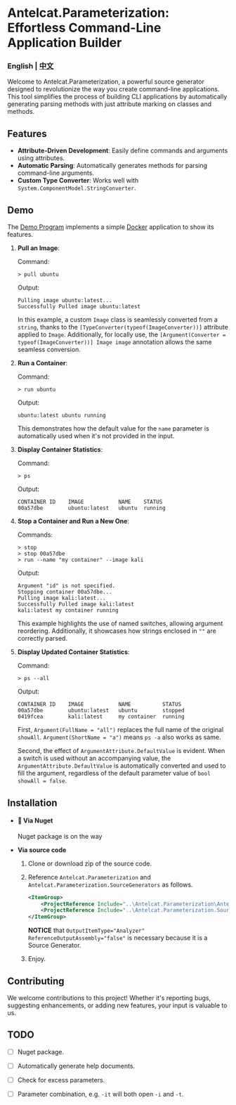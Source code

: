 # Antelcat.Parameterization: Effortless Command-Line Application Builder

### English | [中文](readme_cn.md)

Welcome to Antelcat.Parameterization, a powerful source generator designed to revolutionize the way you create command-line applications. This tool simplifies the process of building CLI applications by automatically generating parsing methods with just attribute marking on classes and methods.

## Features

- **Attribute-Driven Development**: Easily define commands and arguments using attributes.
- **Automatic Parsing**: Automatically generates methods for parsing command-line arguments.
- **Custom Type Converter**: Works well with `System.ComponentModel.StringConverter`.

## Demo

The [Demo Program](https://github.com/Antelcat/Antelcat.Parameterization/blob/master/src/Antelcat.Parameterization.Demo/Program.cs) implements a simple [Docker](https://www.docker.com/) application to show its features.

1. **Pull an Image**:

   Command:

   ```
   > pull ubuntu
   ```

   Output:

   ```
   Pulling image ubuntu:latest...
   Successfully Pulled image ubuntu:latest
   ```

   In this example, a custom `Image` class is seamlessly converted from a `string`, thanks to the `[TypeConverter(typeof(ImageConverter))]` attribute applied to `Image`. Additionally, for locally use, the `[Argument(Converter = typeof(ImageConverter))] Image image` annotation allows the same seamless conversion.

2. **Run a Container**:

   Command:

   ```
   > run ubuntu
   ```

   Output:

   ```
   ubuntu:latest ubuntu running
   ```

   This demonstrates how the default value for the `name` parameter is automatically used when it's not provided in the input.

3. **Display Container Statistics**:

   Command:

   ```
   > ps
   ```

   Output:

   ```
   CONTAINER ID    IMAGE           NAME    STATUS
   00a57dbe        ubuntu:latest   ubuntu  running
   ```

4. **Stop a Container and Run a New One**:

   Commands:

   ```
   > stop
   > stop 00a57dbe
   > run --name "my container" --image kali
   ```

   Output:

   ```
   Argument "id" is not specified.
   Stopping container 00a57dbe...
   Pulling image kali:latest...
   Successfully Pulled image kali:latest
   kali:latest my container running
   ```

   This example highlights the use of named switches, allowing argument reordering. Additionally, it showcases how strings enclosed in `""` are correctly parsed.

5. **Display Updated Container Statistics**:

   Command:

   ```
   > ps --all
   ```

   Output:

   ```
   CONTAINER ID    IMAGE           NAME          STATUS
   00a57dbe        ubuntu:latest   ubuntu        stopped
   0419fcea        kali:latest     my container  running
   ```

   First, `Argument(FullName = "all")` replaces the full name of the original `showAll`. `Argument(ShortName = "a")` means `ps -a` also works as same.

   Second, the effect of `ArgumentAttribute.DefaultValue` is evident. When a switch is used without an accompanying value, the `ArgumentAttribute.DefaultValue` is automatically converted and used to fill the argument, regardless of the default parameter value of `bool showAll = false`.

## Installation

- #### 🚧 Via Nuget

  Nuget package is on the way

- **Via source code**

  1. Clone or download zip of the source code.
  2. Reference `Antelcat.Parameterization` and `Antelcat.Parameterization.SourceGenerators` as follows.
  
     ```xml
     <ItemGroup>
         <ProjectReference Include="..\Antelcat.Parameterization\Antelcat.Parameterization.csproj"/>
         <ProjectReference Include="..\Antelcat.Parameterization.SourceGenerators\Antelcat.Parameterization.SourceGenerators.csproj" OutputItemType="Analyzer" ReferenceOutputAssembly="false"/>
     </ItemGroup>
     ```
  
     **NOTICE** that `OutputItemType="Analyzer" ReferenceOutputAssembly="false"` is necessary because it is a Source Generator.
  
  3. Enjoy.

## Contributing

We welcome contributions to this project! Whether it's reporting bugs, suggesting enhancements, or adding new features, your input is valuable to us.

## TODO

- [ ] Nuget package.
- [ ] Automatically generate help documents.

- [ ] Check for excess parameters.
- [ ] Parameter combination, e.g. `-it` will both open `-i` and `-t`.